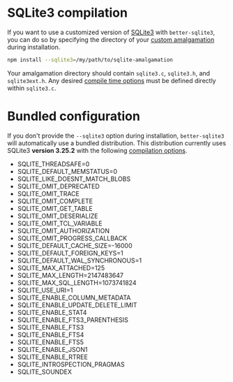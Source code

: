 # SQLite3 compilation

If you want to use a customized version of [SQLite3](https://www.sqlite.org) with `better-sqlite3`, you can do so by specifying the directory of your [custom amalgamation](https://www.sqlite.org/amalgamation.html) during installation.

```bash
npm install --sqlite3=/my/path/to/sqlite-amalgamation
```

Your amalgamation directory should contain `sqlite3.c`, `sqlite3.h`, and `sqlite3ext.h`. Any desired [compile time options](https://www.sqlite.org/compile.html) must be defined directly within `sqlite3.c`.

# Bundled configuration

If you don't provide the `--sqlite3` option during installation, `better-sqlite3` will automatically use a bundled distribution. This distribution currently uses SQLite3 **version 3.25.2** with the following [compilation options](https://www.sqlite.org/compile.html).

- SQLITE_THREADSAFE=0
- SQLITE_DEFAULT_MEMSTATUS=0
- SQLITE_LIKE_DOESNT_MATCH_BLOBS
- SQLITE_OMIT_DEPRECATED
- SQLITE_OMIT_TRACE
- SQLITE_OMIT_COMPLETE
- SQLITE_OMIT_GET_TABLE
- SQLITE_OMIT_DESERIALIZE
- SQLITE_OMIT_TCL_VARIABLE
- SQLITE_OMIT_AUTHORIZATION
- SQLITE_OMIT_PROGRESS_CALLBACK
- SQLITE_DEFAULT_CACHE_SIZE=-16000
- SQLITE_DEFAULT_FOREIGN_KEYS=1
- SQLITE_DEFAULT_WAL_SYNCHRONOUS=1
- SQLITE_MAX_ATTACHED=125
- SQLITE_MAX_LENGTH=2147483647
- SQLITE_MAX_SQL_LENGTH=1073741824
- SQLITE_USE_URI=1
- SQLITE_ENABLE_COLUMN_METADATA
- SQLITE_ENABLE_UPDATE_DELETE_LIMIT
- SQLITE_ENABLE_STAT4
- SQLITE_ENABLE_FTS3_PARENTHESIS
- SQLITE_ENABLE_FTS3
- SQLITE_ENABLE_FTS4
- SQLITE_ENABLE_FTS5
- SQLITE_ENABLE_JSON1
- SQLITE_ENABLE_RTREE
- SQLITE_INTROSPECTION_PRAGMAS
- SQLITE_SOUNDEX
